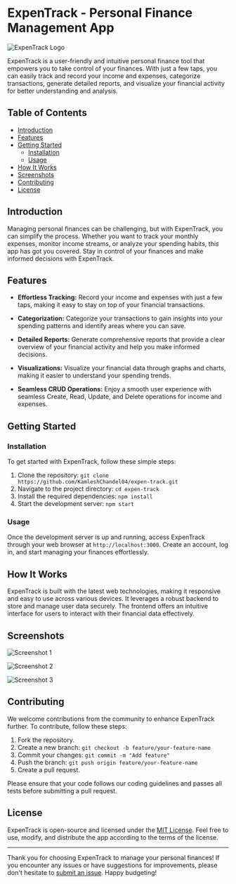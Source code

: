 # ExpenTrack - Personal Finance Management App

![ExpenTrack Logo](/path/to/logo.png)

ExpenTrack is a user-friendly and intuitive personal finance tool that empowers you to take control of your finances. With just a few taps, you can easily track and record your income and expenses, categorize transactions, generate detailed reports, and visualize your financial activity for better understanding and analysis.

## Table of Contents

- [Introduction](#introduction)
- [Features](#features)
- [Getting Started](#getting-started)
  - [Installation](#installation)
  - [Usage](#usage)
- [How It Works](#how-it-works)
- [Screenshots](#screenshots)
- [Contributing](#contributing)
- [License](#license)

## Introduction

Managing personal finances can be challenging, but with ExpenTrack, you can simplify the process. Whether you want to track your monthly expenses, monitor income streams, or analyze your spending habits, this app has got you covered. Stay in control of your finances and make informed decisions with ExpenTrack.

## Features

- **Effortless Tracking:** Record your income and expenses with just a few taps, making it easy to stay on top of your financial transactions.

- **Categorization:** Categorize your transactions to gain insights into your spending patterns and identify areas where you can save.

- **Detailed Reports:** Generate comprehensive reports that provide a clear overview of your financial activity and help you make informed decisions.

- **Visualizations:** Visualize your financial data through graphs and charts, making it easier to understand your spending trends.

- **Seamless CRUD Operations:** Enjoy a smooth user experience with seamless Create, Read, Update, and Delete operations for income and expenses.

## Getting Started

### Installation

To get started with ExpenTrack, follow these simple steps:

1. Clone the repository: `git clone https://github.com/KamleshChandel04/expen-track.git`
2. Navigate to the project directory: `cd expen-track`
3. Install the required dependencies: `npm install`
4. Start the development server: `npm start`

### Usage

Once the development server is up and running, access ExpenTrack through your web browser at `http://localhost:3000`. Create an account, log in, and start managing your finances effortlessly.

## How It Works

ExpenTrack is built with the latest web technologies, making it responsive and easy to use across various devices. It leverages a robust backend to store and manage user data securely. The frontend offers an intuitive interface for users to interact with their financial data effectively.

## Screenshots

![Screenshot 1](/path/to/screenshot1.png)


![Screenshot 2](/path/to/screenshot2.png)

![Screenshot 3](/path/to/screenshot2.png)
## Contributing

We welcome contributions from the community to enhance ExpenTrack further. To contribute, follow these steps:

1. Fork the repository.
2. Create a new branch: `git checkout -b feature/your-feature-name`
3. Commit your changes: `git commit -m "Add feature"`
4. Push the branch: `git push origin feature/your-feature-name`
5. Create a pull request.

Please ensure that your code follows our coding guidelines and passes all tests before submitting a pull request.

## License

ExpenTrack is open-source and licensed under the [MIT License](/path/to/LICENSE). Feel free to use, modify, and distribute the app according to the terms of the license.

---

Thank you for choosing ExpenTrack to manage your personal finances! If you encounter any issues or have suggestions for improvements, please don't hesitate to [submit an issue](https://github.com/KamleshChandel04/expen-track/issues). Happy budgeting!
